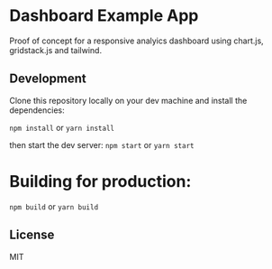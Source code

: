# Dashboard Example App

Proof of concept for a responsive analyics dashboard using chart.js, gridstack.js and tailwind.

##  Development

Clone this repository locally on your dev machine and install the dependencies: 

`npm install`
or
`yarn install`

then start the dev server:
`npm start`
or 
`yarn start`

# Building for production:
`npm build`
or
`yarn build`

## License

MIT